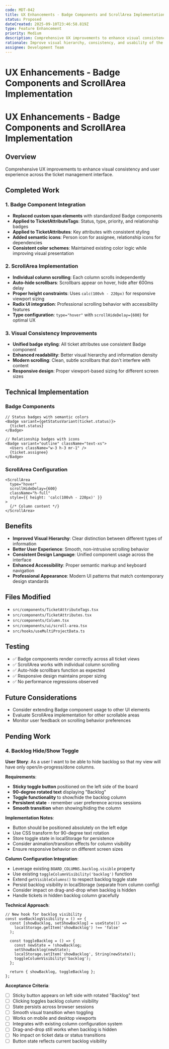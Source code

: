 ```yaml
---
code: MDT-042
title: UX Enhancements - Badge Components and ScrollArea Implementation
status: Proposed
dateCreated: 2025-09-10T23:46:58.819Z
type: Feature Enhancement
priority: Medium
description: Comprehensive UX improvements to enhance visual consistency and user experience across the ticket management interface
rationale: Improve visual hierarchy, consistency, and usability of the ticket board interface through modern UI components and better scrolling behavior
assignee: Development Team
---
```


# UX Enhancements - Badge Components and ScrollArea Implementation

# UX Enhancements - Badge Components and ScrollArea Implementation

## Overview
Comprehensive UX improvements to enhance visual consistency and user experience across the ticket management interface.

## Completed Work

### 1. Badge Component Integration
- **Replaced custom span elements** with standardized Badge components
- **Applied to TicketAttributeTags**: Status, type, priority, and relationship badges
- **Applied to TicketAttributes**: Key attributes with consistent styling
- **Added semantic icons**: Person icon for assignee, relationship icons for dependencies
- **Consistent color schemes**: Maintained existing color logic while improving visual presentation

### 2. ScrollArea Implementation
- **Individual column scrolling**: Each column scrolls independently
- **Auto-hide scrollbars**: Scrollbars appear on hover, hide after 600ms delay
- **Proper height constraints**: Uses `calc(100vh - 220px)` for responsive viewport sizing
- **Radix UI integration**: Professional scrolling behavior with accessibility features
- **Type configuration**: `type="hover"` with `scrollHideDelay={600}` for optimal UX

### 3. Visual Consistency Improvements
- **Unified badge styling**: All ticket attributes use consistent Badge component
- **Enhanced readability**: Better visual hierarchy and information density
- **Modern scrolling**: Clean, subtle scrollbars that don't interfere with content
- **Responsive design**: Proper viewport-based sizing for different screen sizes

## Technical Implementation

### Badge Components
```tsx
// Status badges with semantic colors
<Badge variant={getStatusVariant(ticket.status)}>
  {ticket.status}
</Badge>

// Relationship badges with icons
<Badge variant="outline" className="text-xs">
  <Users className="w-3 h-3 mr-1" />
  {ticket.assignee}
</Badge>
```

### ScrollArea Configuration
```tsx
<ScrollArea 
  type="hover" 
  scrollHideDelay={600}
  className="h-full" 
  style={{ height: 'calc(100vh - 220px)' }}
>
  {/* Column content */}
</ScrollArea>
```

## Benefits
- **Improved Visual Hierarchy**: Clear distinction between different types of information
- **Better User Experience**: Smooth, non-intrusive scrolling behavior
- **Consistent Design Language**: Unified component usage across the interface
- **Enhanced Accessibility**: Proper semantic markup and keyboard navigation
- **Professional Appearance**: Modern UI patterns that match contemporary design standards

## Files Modified
- `src/components/TicketAttributeTags.tsx`
- `src/components/TicketAttributes.tsx`
- `src/components/Column.tsx`
- `src/components/ui/scroll-area.tsx`
- `src/hooks/useMultiProjectData.ts`

## Testing
- ✅ Badge components render correctly across all ticket views
- ✅ ScrollArea works with individual column scrolling
- ✅ Auto-hide scrollbars function as expected
- ✅ Responsive design maintains proper sizing
- ✅ No performance regressions observed

## Future Considerations
- Consider extending Badge component usage to other UI elements
- Evaluate ScrollArea implementation for other scrollable areas
- Monitor user feedback on scrolling behavior preferences

## Pending Work

### 4. Backlog Hide/Show Toggle
**User Story**: As a user I want to be able to hide backlog so that my view will have only open/in-progress/done columns.

**Requirements**:
- **Sticky toggle button** positioned on the left side of the board
- **90-degree rotated text** displaying "Backlog"
- **Toggle functionality** to show/hide the backlog column
- **Persistent state** - remember user preference across sessions
- **Smooth transition** when showing/hiding the column

**Implementation Notes**:
- Button should be positioned absolutely on the left edge
- Use CSS transform for 90-degree text rotation
- Store toggle state in localStorage for persistence
- Consider animation/transition effects for column visibility
- Ensure responsive behavior on different screen sizes

**Column Configuration Integration**:
- Leverage existing `BOARD_COLUMNS.backlog.visible` property
- Use existing `toggleColumnVisibility('backlog')` function
- Extend `getVisibleColumns()` to respect backlog toggle state
- Persist backlog visibility in localStorage (separate from column config)
- Consider impact on drag-and-drop when backlog is hidden
- Handle tickets in hidden backlog column gracefully

**Technical Approach**:
```tsx
// New hook for backlog visibility
const useBacklogVisibility = () => {
  const [showBacklog, setShowBacklog] = useState(() => 
    localStorage.getItem('showBacklog') !== 'false'
  );
  
  const toggleBacklog = () => {
    const newState = !showBacklog;
    setShowBacklog(newState);
    localStorage.setItem('showBacklog', String(newState));
    toggleColumnVisibility('backlog');
  };
  
  return { showBacklog, toggleBacklog };
};
```

**Acceptance Criteria**:
- [ ] Sticky button appears on left side with rotated "Backlog" text
- [ ] Clicking toggles backlog column visibility
- [ ] State persists across browser sessions
- [ ] Smooth visual transition when toggling
- [ ] Works on mobile and desktop viewports
- [ ] Integrates with existing column configuration system
- [ ] Drag-and-drop still works when backlog is hidden
- [ ] No impact on ticket data or status transitions
- [ ] Button state reflects current backlog visibility